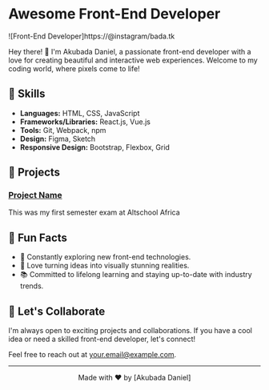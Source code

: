 # Awesome Front-End Developer

![Front-End Developer]https://@instagram/bada.tk

Hey there! 👋 I'm Akubada Daniel, a passionate front-end developer with a love for creating beautiful and interactive web experiences. Welcome to my coding world, where pixels come to life!

## 🔧 Skills

- **Languages:** HTML, CSS, JavaScript
- **Frameworks/Libraries:** React.js, Vue.js
- **Tools:** Git, Webpack, npm
- **Design:** Figma, Sketch
- **Responsive Design:** Bootstrap, Flexbox, Grid

## 🚀 Projects

### [Project Name](https://github.com/Panda3809/Exam)

This was my first semester exam at Altschool Africa 

## 🎨 Fun Facts

- 🚀 Constantly exploring new front-end technologies.
- 🎨 Love turning ideas into visually stunning realities.
- 📚 Committed to lifelong learning and staying up-to-date with industry trends.

## 🌟 Let's Collaborate

I'm always open to exciting projects and collaborations. If you have a cool idea or need a skilled front-end developer, let's connect!

Feel free to reach out at [your.email@example.com](dankubada@example.com).

---

<p align="center">
  Made with ❤️ by [Akubada Daniel]
</p>
